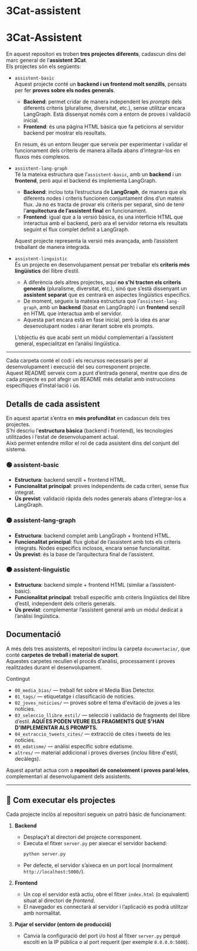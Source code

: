 # 3Cat-assistent

# 3Cat-Assistent

En aquest repositori es troben **tres projectes diferents**, cadascun dins del marc general de l’**assistent 3Cat**.  
Els projectes són els següents:

- `assistent-basic`  
  Aquest projecte conté un **backend i un frontend molt senzills**, pensats per fer **proves sobre els nodes generals**.  

  - **Backend**: permet cridar de manera independent les *prompts* dels diferents criteris (pluralisme, diversitat, etc.), sense utilitzar encara LangGraph. Està dissenyat només com a entorn de proves i validació inicial.  
  - **Frontend**: és una pàgina HTML bàsica que fa peticions al servidor backend per mostrar els resultats.  

  En resum, és un entorn lleuger que serveix per experimentar i validar el funcionament dels criteris de manera aïllada abans d’integrar-los en fluxos més complexos.

- `assistent-lang-graph`  
  Té la mateixa estructura que l’`assistent-basic`, amb un **backend** i un **frontend**, però aquí el backend és implementa LangGraph.  

  - **Backend**: inclou tota l’estructura de **LangGraph**, de manera que els diferents nodes i criteris funcionen conjuntament dins d’un mateix flux. Ja no es tracta de provar els criteris per separat, sinó de tenir l’**arquitectura de l’assistent final** en funcionament.  
  - **Frontend**: igual que a la versió bàsica, és una interfície HTML que interactua amb el backend, però ara el servidor retorna els resultats seguint el flux complet definit a LangGraph.  

  Aquest projecte representa la versió més avançada, amb l’assistent treballant de manera integrada.

- `assistent-linguistic`  
  És un projecte en desenvolupament pensat per treballar els **criteris més lingüístics** del llibre d’estil.  

  - A diferència dels altres projectes, aquí **no s’hi tracten els criteris generals** (pluralisme, diversitat, etc.), sinó que s’està dissenyant un **assistent separat** que es centrarà en aspectes lingüístics específics.  
  - De moment, segueix la mateixa estructura que l’`assistent-lang-graph`, amb un **backend** (basat en LangGraph) i un **frontend** senzill en HTML que interactua amb el servidor.  
  - Aquesta part encara està en fase inicial, però la idea és anar desenvolupant nodes i anar iterant sobre els prompts.

  L’objectiu és que acabi sent un mòdul complementari a l’assistent general, especialitzat en l’anàlisi lingüística.

---

Cada carpeta conté el codi i els recursos necessaris per al desenvolupament i execució del seu corresponent projecte.  
Aquest README serveix com a punt d’entrada general, mentre que dins de cada projecte es pot afegir un README més detallat amb instruccions específiques d’instal·lació i ús.

## Detalls de cada assistent

En aquest apartat s’entra en **més profunditat** en cadascun dels tres projectes.  
S’hi descriu l’**estructura bàsica** (backend i frontend), les tecnologies utilitzades i l’estat de desenvolupament actual.  
Això permet entendre millor el rol de cada assistent dins del conjunt del sistema.

### 🟢 assistent-basic
- **Estructura**: backend senzill + frontend HTML.  
- **Funcionalitat principal**: proves independents de cada criteri, sense flux integrat.  
- **Ús previst**: validació ràpida dels nodes generals abans d’integrar-los a LangGraph.  

### 🟡 assistent-lang-graph
- **Estructura**: backend complet amb LangGraph + frontend HTML.  
- **Funcionalitat principal**: flux global de l’assistent amb tots els criteris integrats. Nodes específics inclosos, encara sense funcionalitat.
- **Ús previst**: és la base de l’arquitectura final de l’assistent.  

### 🟠 assistent-linguistic
- **Estructura**: backend simple + frontend HTML (similar a l’assistent-basic).  
- **Funcionalitat principal**: treball específic amb criteris lingüístics del llibre d’estil, independent dels criteris generals.  
- **Ús previst**: complementar l’assistent general amb un mòdul dedicat a l’anàlisi lingüística.

## Documentació

A més dels tres assistents, el repositori inclou la carpeta `documentacio/`, que conté **carpetes de treball i material de suport**.  
Aquestes carpetes recullen el procés d’anàlisi, processament i proves realitzades durant el desenvolupament.  

Contingut
- `00_media_bias/` — treball fet sobre el Media Bias Detector.  
- `01_tags/` — etiquetatge i classificació de notícies.  
- `02_joves_noticies/` — proves sobre el tema d'evitació de joves a les notícies.  
- `03_seleccio_llibre_estil/` — selecció i validació de fragments del llibre d’estil. **AQUÍ ES PODEN VEURE ELS FRAGMENTS QUE S'HAN D'IMPLEMENTAR ALS PROMPTS.** 
- `04_extraccio_tweets_cites/` — extracció de cites i tweets de les notícies.
- `05_edatisme/` — anàlisi específic sobre edatisme.  
- `altres/` — material addicional i proves diverses (inclou llibre d'estil, decàlegs).

Aquest apartat actua com a **repositori de coneixement i proves paral·leles**, complementari al desenvolupament dels assistents.

---

## 🚀 Com executar els projectes

Cada projecte inclòs al repositori segueix un patró bàsic de funcionament:

1. **Backend**  
   - Desplaça’t al directori del projecte corresponent.  
   - Executa el fitxer `server.py` per aixecar el servidor backend:  
     ```bash
     python server.py
     ```
   - Per defecte, el servidor s’aixeca en un port local (normalment `http://localhost:5000/`).  

2. **Frontend**  
   - Un cop el servidor està actiu, obre el fitxer `index.html` (o equivalent) situat al directori de *frontend*.  
   - El navegador es connectarà al servidor i l’aplicació es podrà utilitzar amb normalitat.  

3. **Pujar el servidor (entorn de producció)**  
   - Canvia la configuració del port i/o host al fitxer `server.py` perquè escolti en la IP pública o al port requerit (per exemple `0.0.0.0:5000`).  
